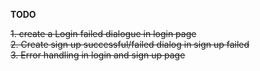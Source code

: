 **TODO**

~~1. create a Login failed dialogue in login page~~\
~~2. Create sign up successful/failed dialog in sign up failed~~\
~~3. Error handling in login and sign up page~~
